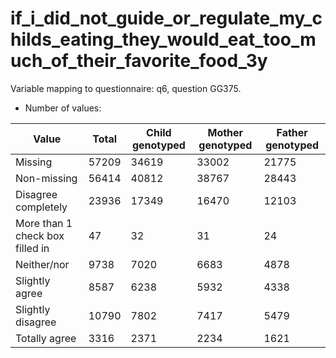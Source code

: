 # if_i_did_not_guide_or_regulate_my_childs_eating_they_would_eat_too_much_of_their_favorite_food_3y
Variable mapping to questionnaire: q6, question GG375.
- Number of values:

| Value | Total | Child genotyped | Mother genotyped | Father genotyped |
| ----- | ----- | --------------- | ---------------- | ---------------- |
| Missing | 57209 | 34619 | 33002 | 21775 |
| Non-missing | 56414 | 40812 | 38767 | 28443 |
| Disagree completely | 23936 | 17349 | 16470 |12103 |
| More than 1 check box filled in | 47 | 32 | 31 |24 |
| Neither/nor | 9738 | 7020 | 6683 |4878 |
| Slightly agree | 8587 | 6238 | 5932 |4338 |
| Slightly disagree | 10790 | 7802 | 7417 |5479 |
| Totally agree | 3316 | 2371 | 2234 |1621 |



